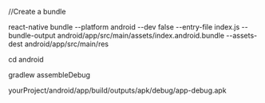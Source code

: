 //Create a bundle

react-native bundle --platform android --dev false --entry-file index.js --bundle-output android/app/src/main/assets/index.android.bundle --assets-dest android/app/src/main/res

cd android

gradlew assembleDebug

yourProject/android/app/build/outputs/apk/debug/app-debug.apk

